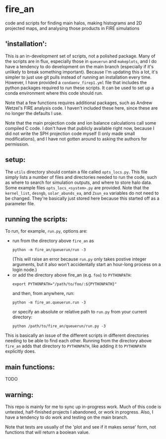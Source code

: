# fire_an
code and scripts for finding main halos, making histograms and 2D
projected maps, and analysing those products in FIRE simulations

'installation':
---------------
This is an in-development set of scripts, not a polished package. Many
of the scripts are in flux, especially those in `queuerun` and 
`makeplots`, and I do have a tendency to do development on the main 
branch (especially if it's unlikely to break something important). 
Because I'm updating this a lot, it's simpler to just use git pulls 
instead of running an installation every time. However, I have provided
a `condaenv_firep1.yml` file that includes the python packages required 
to run these scripts. It can be used to set up a conda environment 
where this code should run.

Note that a few functions requires additional packages, such as Andrew
Wetzel's FIRE analysis code. I haven't included these here, since these
are no longer the defaults I use.

Note that the main projection code and ion balance calculations call 
some compiled C code. I don't have that publicly available right now, 
because I did not write the SPH projection code myself (I only made 
small modifications), and I have not gotten around to asking the authors
for permission.

setup:
------
The `utils` directory should contain a file called `opts_locs.py`. This
file simply lists a number of files and directories needed to run the
code, such as where to search for simulation outputs, and where to store
halo data. Some example files `opts_locs_<system>.py` are provided.
Note that the `kernel_list`, `desngb`, `solar_abunds_ea`, and `Zsun_ea`
variables do not need to be changed. They're basically just stored here
because this started off as a parameter file.


running the scripts:
--------------------
To run, for example, `run.py`, options are:
- run from the directory above `fire_an` as
  ```
  python -m fire_an/queuerun/run -3
  ```
  (This will raise an error because `run.py` only takes postive integer
  arguments, but it also won't accidentally start an hour-long process
  on a login node.)
- or add the directory above fire_an (e.g. `foo`) to `PYTHONPATH`:
  ```
  export PYTHONPATH="/path/to/foo/:${PYTHONPATH}"
  ```
  and then, from anywhere, run: 
  ```
  python -m fire_an.queuerun.run -3
  ```
  or specify an absolute or relative path to `run.py` from your 
  current directory:
  ```
  python /path/to/fire_an/queuerun/run.py -3
  ```

This is basically an issue of the different scripts in different 
directories needing to be able to find each other. Running from the
directory above `fire_an` adds that directory to `PYTHONPATH`, like 
adding it to `PYTHONPATH` explicitly does. 


main functions:
---------------
TODO

warning:
--------
This repo is mainly for me to sync up in-progress work. Much of this
code is untested, half-finished projects I abandoned, or work in 
progress. Also, I have a tendency to do work and testing on the main
branch.

Note that tests are usually of the 'plot and see if it makes sense'
form, not functions that will return a boolean value.

